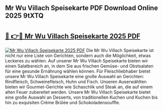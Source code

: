 ## Mr Wu Villach Speisekarte PDF Download Online 2025 9tXTQ

# <h2><a href="http://gc68z8f.nevu.top/?p=Mr+Wu+Villach+Speisekarte">🔗 👉🔴 Mr Wu Villach Speisekarte 2025 PDF</a></h2>

[![Mr Wu Villach Speisekarte 2025 PDF](https://i.imgur.com/dBaPXMq.png)](http://gc68z8f.nevu.top/?p=Mr+Wu+Villach+Speisekarte)
Die Mr Wu Villach Speisekarte ist nicht nur eine Liste von Gerichten, sondern auch die Möglichkeit, etwas Leckeres zu wählen. Auf unserer Mr Wu Villach Speisekarte bieten wir einen Salatbereich an, in dem Sie aus frischen Gemüse- und Obstsalaten für eine gesunde Ernährung wählen können. Für Fleischliebhaber bietet unsere Mr Wu Villach Speisekarte eine große Auswahl an Gerichten: Rindfleisch, Schweinefleisch, Huhn und Fisch. Unseren Auserwählten bieten wir Gourmet-Gerichte wie Schaschlik und Steak an, die auf einem alten Feuer zubereitet werden. Unsere Mr Wu Villach Speisekarte bietet eine große Auswahl an Desserts, von traditionellen Kuchen und Kuchen bis hin zu exquisiten Crème Brûlée und Schokoladensouffle.
